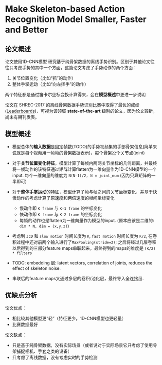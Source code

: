 # Make Skeleton-based Action Recognition Model Smaller, Faster and Better

## 论文概述

论文使用1D-CNN模型 研究基于纯骨架数据的离线手势识别。区别于其他论文往往只考虑手势的其中一个方面，这篇论文考虑了手势动作的两个方面：
1. 关节位置变化（比如“抓”的动作）
2. 整体手掌运动（比如“向左挥手”的动作）

两个特征都是通过笛卡尔坐标变换计算得来，会在**模型概述**中更进一步说明

论文在 SHREC-2017 的离线骨架数据手势识别比赛中取得了最优的成绩([Leaderboards](https://paperswithcode.com/sota/hand-gesture-recognition-on-shrec-2017-track))，可视为该领域 **state-of-the-art** 级别的论文，因为论文较新，尚未有期刊发表。

## 模型概述
- 模型总体的**输入数据**是固定帧数(TODO)的手势视频集的手部骨架信息(简单来说就是每个视频用一帧帧的骨架数据表示)，每个骨架`22`个关节点(joint)

- 对于**关节位置变化特征**，模型计算了每帧内两两关节坐标的几何距离，并最终将一帧动作的该特征通过矩阵计算flatten为一维向量作为1D-CNN模型的一个input. 每个一维向量的维度为 `N(N-1)/2, N = joint_num` (因为只算矩阵的一半即可)

- 对于**整体手掌运动**的特征，模型计算了帧与帧之间的关节坐标变化，并基于快慢动作的考虑计算了原速度和两倍速度的帧间坐标变化
    - 慢动作即 `K frame`  与 `K-1 frame` 的坐标变化
    - 快动作即 `K frame`  与 `K-2 frame` 的坐标变化 
    - 每帧的动作也是flatten为一维向量作为模型的input. (原本应该是二维的: `dim * N, dim = (x,y,z)`)

- 考虑到 `JCD` 和 `slow motion` 时间长度为 `K`, `fast motion` 时间长度为 `K/2`, 在卷积过程中还对前两个输入进行了`MaxPooling(stride=2)`; 之后将经过几层卷积以后得到的三部分feature maps串联起来，最终得到的maps的维度是 `(K/2) * filters` 

- TODO: embedding 层: latent vectors, correlation of joints, reduces the effect of skeleton noise.

- 串联后的feature maps又通过多层的卷积/池化层，最终导入全连接层.

## 优缺点分析

论文优点：
- 相比较其他模型更“轻”（特征更少，1D-CNN模型也更轻量）
- 比赛数据最好

论文缺点：
- 只是基于纯骨架数据，没有实际场景（或者说对于实际场景它只考虑了使用骨架捕捉相机、手套之类的设备）
- 只考虑了离线数据，没有考虑实时的手势检测